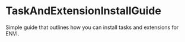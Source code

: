 # TaskAndExtensionInstallGuide
Simple guide that outlines how you can install tasks and extensions for ENVI.
